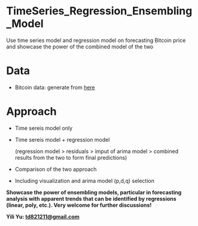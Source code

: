 # TimeSeries_Regression_Ensembling_Model

Use time series model and regression model on forecasting Bitcoin price and showcase the power of the combined model of the two

# Data

  - Bitcoin data: generate from [here](https://www.coindesk.com/price/bitcoin)
  
# Approach

  - Time sereis model only
  
  - Time sereis model + regression model 
  
    (regression model > residuals > imput of arima model > combined results from the two to form final predictions)
    
  - Comparison of the two approach
  
  - Including visualization and arima model (p,d,q) selection
  

**Showcase the power of ensembling models, particular in forecasting analysis with apparent trends that can be identified by regressions (linear, poly, etc.). Very welcome for further discussions!**

**Yili Yu: td821211@gmail.com**
  
